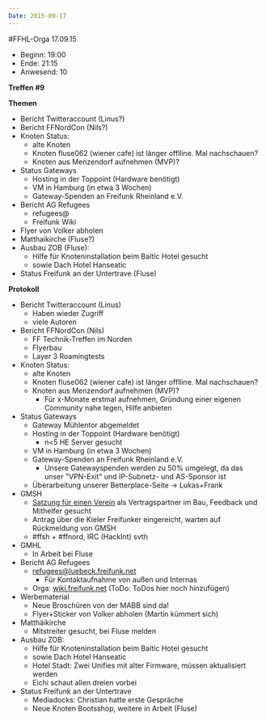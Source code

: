 ```yaml
---
Date: 2015-09-17
---
```



#FFHL-Orga 17.09.15

* Beginn: 19:00
* Ende: 21:15
* Anwesend: 10

**Treffen #9**

**Themen**

   * Bericht Twitteraccount (Linus?)
   * Bericht FFNordCon (Nils?)
   * Knoten Status:
       * alte Knoten
       * Knoten fluse062 (wiener cafe) ist länger offlline. Mal nachschauen?
       * Knoten aus Menzendorf aufnehmen (MVP)?
   * Status Gateways
       * Hosting in der Toppoint (Hardware benötigt)
       * VM in Hamburg (in etwa 3 Wochen)
       * Gateway-Spenden an Freifunk Rheinland e.V.
   * Bericht AG Refugees
       * refugees@
       * Freifunk Wiki
   * Flyer von Volker abholen
   * Matthaikirche (Fluse?)
   * Ausbau ZOB (Fluse):
       * Hilfe für Knoteninstallation beim Baltic Hotel gesucht
       * sowie Dach Hotel Hanseatic
   * Status Freifunk an der Untertrave (Fluse)

**Protokoll**

   * Bericht Twitteraccount (Linus)
       * Haben wieder Zugriff
       * viele Autoren
   * Bericht FFNordCon (Nils)
       * FF Technik-Treffen im Norden
       * Flyerbau
       * Layer 3 Roamingtests
   * Knoten Status:
       * alte Knoten
       * Knoten fluse062 (wiener cafe) ist länger offlline. Mal nachschauen?
       * Knoten aus Menzendorf aufnehmen (MVP)?
           * Für x-Monate erstmal aufnehmen, Gründung einer eigenen Community nahe legen, Hilfe anbieten
   * Status Gateways
       * Gateway Mühlentor abgemeldet
       * Hosting in der Toppoint (Hardware benötigt)
           * n<5 HE Server gesucht
       * VM in Hamburg (in etwa 3 Wochen)
       * Gateway-Spenden an Freifunk Rheinland e.V.
         * Unsere Gatewayspenden werden zu 50% umgelegt, da das unser "VPN-Exit" und IP-Subnetz- und AS-Sponsor ist
       * Überarbeitung unserer Betterplace-Seite -> Lukas+Frank
   * GMSH
       * [Satzung für einen Verein](https://github.com/ffnord/satzung-ffnord-verein) als Vertragspartner im Bau, Feedback und Mithelfer gesucht
       * Antrag über die Kieler Freifunker eingereicht, warten auf Rückmeldung von GMSH
       * #ffsh + #ffnord, IRC (HackInt) svth
   * GMHL
       * In Arbeit bei Fluse
   * Bericht AG Refugees
       * refugees@luebeck.freifunk.net
           * Für Kontaktaufnahme von außen und Internas
       * Orga: [wiki.freifunk.net](http://wiki.freifunk.net/Freifunk_Lübeck:Freifunk_für_Flüchtlinge_Lübeck) (ToDo: ToDos hier noch hinzufügen)
   * Werbematerial
       * Neue Broschüren von der MABB sind da!
       * Flyer+Sticker von Volker abholen (Martin kümmert sich)
   * Matthäikirche
       * Mitstreiter gesucht, bei Fluse melden
   * Ausbau ZOB:
       * Hilfe für Knoteninstallation beim Baltic Hotel gesucht
       * sowie Dach Hotel Hanseatic
       * Hotel Stadt: Zwei Unifies mit alter Firmware, müssen aktualisiert werden
       * Eichi schaut allen dreien vorbei
   * Status Freifunk an der Untertrave
       * Mediadocks: Christian hatte erste Gespräche
       * Neue Knoten Bootsshop, weitere in Arbeit (Fluse)
